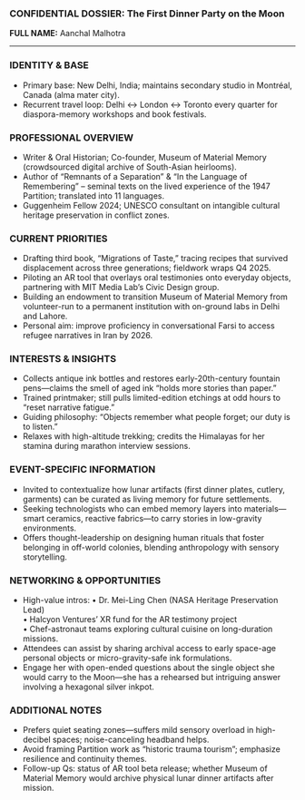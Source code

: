### CONFIDENTIAL DOSSIER: The First Dinner Party on the Moon

**FULL NAME:** Aanchal Malhotra

---
### IDENTITY & BASE
- Primary base: New Delhi, India; maintains secondary studio in Montréal, Canada (alma mater city).
- Recurrent travel loop: Delhi ↔ London ↔ Toronto every quarter for diaspora-memory workshops and book festivals.

### PROFESSIONAL OVERVIEW
- Writer & Oral Historian; Co-founder, Museum of Material Memory (crowdsourced digital archive of South-Asian heirlooms).
- Author of “Remnants of a Separation” & “In the Language of Remembering” – seminal texts on the lived experience of the 1947 Partition; translated into 11 languages.
- Guggenheim Fellow 2024; UNESCO consultant on intangible cultural heritage preservation in conflict zones.

### CURRENT PRIORITIES
- Drafting third book, “Migrations of Taste,” tracing recipes that survived displacement across three generations; fieldwork wraps Q4 2025.
- Piloting an AR tool that overlays oral testimonies onto everyday objects, partnering with MIT Media Lab’s Civic Design group.
- Building an endowment to transition Museum of Material Memory from volunteer-run to a permanent institution with on-ground labs in Delhi and Lahore.
- Personal aim: improve proficiency in conversational Farsi to access refugee narratives in Iran by 2026.

### INTERESTS & INSIGHTS
- Collects antique ink bottles and restores early-20th-century fountain pens—claims the smell of aged ink “holds more stories than paper.”
- Trained printmaker; still pulls limited-edition etchings at odd hours to “reset narrative fatigue.”
- Guiding philosophy: “Objects remember what people forget; our duty is to listen.”
- Relaxes with high-altitude trekking; credits the Himalayas for her stamina during marathon interview sessions.

### EVENT-SPECIFIC INFORMATION
- Invited to contextualize how lunar artifacts (first dinner plates, cutlery, garments) can be curated as living memory for future settlements.
- Seeking technologists who can embed memory layers into materials—smart ceramics, reactive fabrics—to carry stories in low-gravity environments.
- Offers thought-leadership on designing human rituals that foster belonging in off-world colonies, blending anthropology with sensory storytelling.

### NETWORKING & OPPORTUNITIES
- High-value intros: 
  • Dr. Mei-Ling Chen (NASA Heritage Preservation Lead)  
  • Halcyon Ventures’ XR fund for the AR testimony project  
  • Chef-astronaut teams exploring cultural cuisine on long-duration missions.
- Attendees can assist by sharing archival access to early space-age personal objects or micro-gravity-safe ink formulations.
- Engage her with open-ended questions about the single object she would carry to the Moon—she has a rehearsed but intriguing answer involving a hexagonal silver inkpot.

### ADDITIONAL NOTES
- Prefers quiet seating zones—suffers mild sensory overload in high-decibel spaces; noise-canceling headband helps.
- Avoid framing Partition work as “historic trauma tourism”; emphasize resilience and continuity themes.
- Follow-up Qs: status of AR tool beta release; whether Museum of Material Memory would archive physical lunar dinner artifacts after mission.